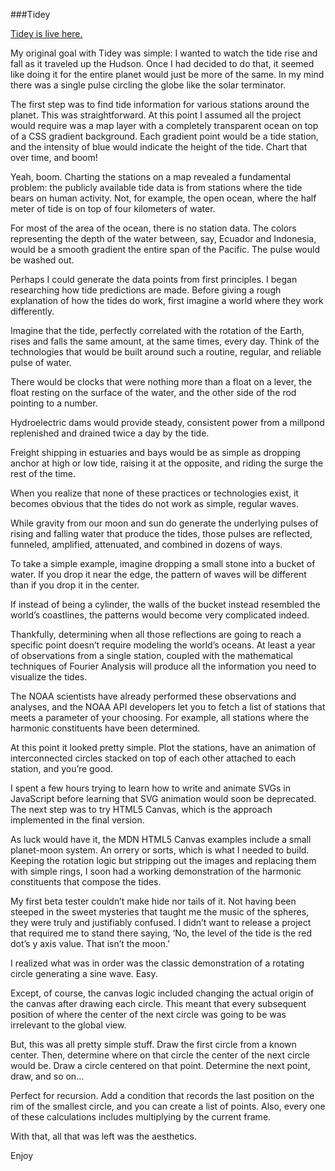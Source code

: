 ###Tidey

[Tidey is live here.](https://donromaniello.github.io/Tidey/)

My original goal with Tidey was simple: I wanted to watch the tide rise and fall as it traveled up the Hudson. Once I had decided to do that,
it seemed like doing it for the entire planet would just be more of the same. In my mind there was a single pulse circling the globe like 
the solar terminator.

The first step was to find tide information for various stations around the planet. This was straightforward. At this point I assumed all the project 
would require was a map layer with a completely transparent ocean on top of a CSS gradient background. Each gradient point would be a tide station, 
and the intensity of blue would indicate the height of the tide. Chart that over time, and boom!

Yeah, boom. Charting the stations on a map revealed a fundamental problem: the publicly available tide data is from stations where the tide bears 
on human activity. Not, for example, the open ocean, where the half meter of tide is on top of four kilometers of water.

For most of the area of the ocean, there is no station data. The colors representing the depth of the water between, say, Ecuador and Indonesia, 
would be a smooth gradient the entire span of the Pacific. The pulse would be washed out.

Perhaps I could generate the data points from first principles. I began researching how tide predictions are made. Before giving a rough explanation 
of how the tides do work, first imagine a world where they work differently.

Imagine that the tide, perfectly correlated with the rotation of the Earth, rises and falls the same amount, at the same times, every day. Think of 
the technologies that would be built around such a routine, regular, and reliable pulse of water. 

There would be clocks that were nothing more than a float on a lever, the float resting on the surface of the water, and the other side of the rod 
pointing to a number. 

Hydroelectric dams would provide steady, consistent power from a millpond replenished and drained twice a day by the tide. 

Freight shipping in estuaries and bays would be as simple as dropping anchor at high or low tide, raising it at the opposite, and riding the surge 
the rest of the time.

When you realize that none of these practices or technologies exist, it becomes obvious that the tides do not work as simple, regular waves.

While gravity from our moon and sun do generate the underlying pulses of rising and falling water that produce the tides, those pulses are reflected,
funneled, amplified, attenuated, and combined in dozens of ways.

To take a simple example, imagine dropping a small stone into a bucket of water. If you drop it near the edge, the pattern of waves will be different
than if you drop it in the center. 

If instead of being a cylinder, the walls of the bucket instead resembled the world’s coastlines, the patterns would become very complicated indeed.

Thankfully, determining when all those reflections are going to reach a specific point doesn’t require modeling the world’s oceans. At least a year 
of observations from a single station, coupled with the mathematical techniques of Fourier Analysis will produce all the information you need 
to visualize the tides.

The NOAA scientists have already performed these observations and analyses, and the NOAA API developers let you to fetch a list of stations that
meets a parameter of your choosing. For example, all stations where the harmonic constituents have been determined.

At this point it looked pretty simple. Plot the stations, have an animation of interconnected circles stacked on top of each other attached to each
station, and you’re good.

I spent a few hours trying to learn how to write and animate SVGs in JavaScript before learning that SVG animation would soon be deprecated. 
The next step was to try HTML5 Canvas, which is the approach implemented in the final version.

As luck would have it, the MDN HTML5 Canvas examples include a small planet-moon system. An orrery or sorts, which is what I needed to build. 
Keeping the rotation logic but stripping out the images and replacing them with simple rings, I soon had a working demonstration of the
harmonic constituents that compose the tides.

My first beta tester couldn’t make hide nor tails of it. Not having been steeped in the sweet mysteries that taught me the music of the spheres,
they were truly and justifiably confused. I didn’t want to release a project that required me to stand there saying, ‘No, the level of the tide 
is the red dot’s y axis value. That isn’t the moon.’

I realized what was in order was the classic demonstration of a rotating circle generating a sine wave. Easy.

Except, of course, the canvas logic included changing the actual origin of the canvas after drawing each circle. This meant that every subsequent
position of where the center of the next circle was going to be was irrelevant to the global view.

But, this was all pretty simple stuff. Draw the first circle from a known center. Then, determine where on that circle the center of the next
circle would be. Draw a circle centered on that point. Determine the next point, draw, and so on…

Perfect for recursion. Add a condition that records the last position on the rim of the smallest circle, and you can create a list of points. 
Also, every one of these calculations includes multiplying by the current frame.

With that, all that was left was the aesthetics.

Enjoy
